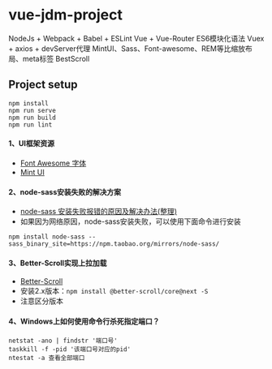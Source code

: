 # vue-jdm-project

NodeJs + Webpack + Babel + ESLint
Vue + Vue-Router
ES6模块化语法
Vuex + axios + devServer代理
MintUI、Sass、Font-awesome、REM等比缩放布局、meta标签
BestScroll

## Project setup
```
npm install
npm run serve
npm run build
npm run lint
```

#### 1、UI框架资源

* [Font Awesome 字体](http://fontawesome.dashgame.com/)
* [Mint UI](http://mint-ui.github.io/#!/zh-cn)


#### 2、node-sass安装失败的解决方案

* [node-sass 安装失败报错的原因及解决办法(整理)](https://www.cnblogs.com/gitnull/p/10188030.html)
* 如果因为网络原因，node-sass安装失败，可以使用下面命令进行安装
```
npm install node-sass --sass_binary_site=https://npm.taobao.org/mirrors/node-sass/
```

#### 3、Better-Scroll实现上拉加载

* [Better-Scroll](https://better-scroll.github.io/docs/zh-CN/guide/how-to-install.html#npm)
* 安装2.x版本：`npm install @better-scroll/core@next -S`
* 注意区分版本

#### 4、Windows上如何使用命令行杀死指定端口？
```
netstat -ano | findstr '端口号'
taskkill -f -pid '该端口号对应的pid'
ntestat -a 查看全部端口
```
